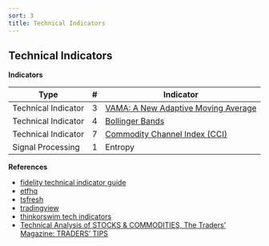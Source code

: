 ```yaml
---
sort: 3
title: Technical Indicators
---
```


## Technical Indicators

**Indicators**

 | Type  |#|Indicator   |
| ------------ | ------------ | ------------ | 
|Technical Indicator |3   | [VAMA: A New Adaptive Moving Average](b_3_vama/) |
|Technical Indicator |4 | [Bollinger Bands](b_4_bbands/) |
|Technical Indicator |7 | [Commodity Channel Index (CCI)](b_7_cci/) |
|Signal Processing| 1|Entropy|

**References**

- [fidelity technical indicator guide](https://www.fidelity.com/learning-center/trading-investing/technical-analysis/technical-indicator-guide/overview)
- [etfhq](http://etfhq.com/blog/2010/05/25/best-technical-indicators/)
- [tsfresh](https://tsfresh.readthedocs.io/en/latest/)
- [tradingview](https://www.tradingview.com/support/folders/43000547458-i-d-like-to-learn-more-about-indicators/)
- [thinkorswim tech indicators](https://tlc.thinkorswim.com/center/reference/Tech-Indicators)
- [Technical Analysis of STOCKS & COMMODITIES, The Traders’ Magazine: TRADERS’ TIPS](http://traders.com/Documentation/FEEDbk_docs/2008/12/TradersTips.html)
